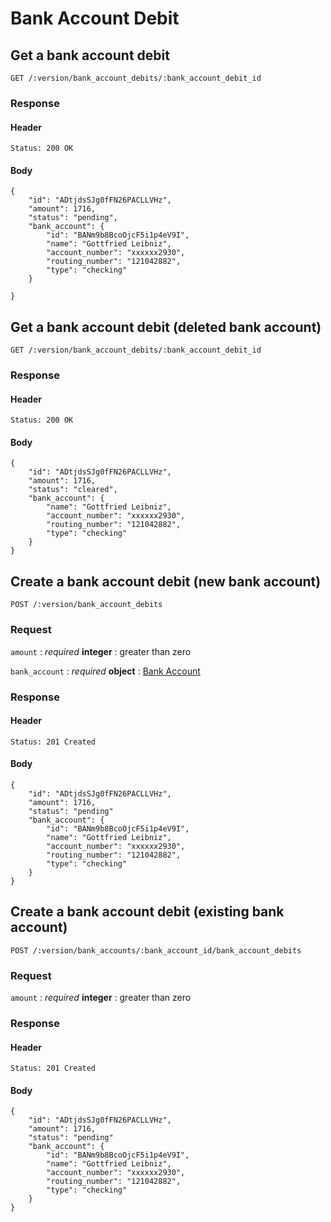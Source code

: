 # Bank Account Debit

## Get a bank account debit

    GET /:version/bank_account_debits/:bank_account_debit_id

### Response

#### Header

    Status: 200 OK

#### Body

    {
        "id": "ADtjdsSJg0fFN26PACLLVHz",
        "amount": 1716,
        "status": "pending",
        "bank_account": {
            "id": "BANm9b8BcoOjcF5i1p4eV9I",
            "name": "Gottfried Leibniz",
            "account_number": "xxxxxx2930",
            "routing_number": "121042882",
            "type": "checking"
        }

    }


## Get a bank account debit (deleted bank account)

    GET /:version/bank_account_debits/:bank_account_debit_id

### Response

#### Header

    Status: 200 OK

#### Body

    {
        "id": "ADtjdsSJg0fFN26PACLLVHz",
        "amount": 1716,
        "status": "cleared",
        "bank_account": {
            "name": "Gottfried Leibniz",
            "account_number": "xxxxxx2930",
            "routing_number": "121042882",
            "type": "checking"
        }
    }


## Create a bank account debit (new bank account)

    POST /:version/bank_account_debits

### Request

`amount`
: _required_ **integer**
: greater than zero

`bank_account`
: _required_ **object**
: [Bank Account](./bank_accounts.md)


### Response

#### Header

    Status: 201 Created

#### Body

    {
        "id": "ADtjdsSJg0fFN26PACLLVHz",
        "amount": 1716,
        "status": "pending"
        "bank_account": {
            "id": "BANm9b8BcoOjcF5i1p4eV9I",
            "name": "Gottfried Leibniz",
            "account_number": "xxxxxx2930",
            "routing_number": "121042882",
            "type": "checking"
        }
    }


## Create a bank account debit (existing bank account)

    POST /:version/bank_accounts/:bank_account_id/bank_account_debits

### Request

`amount`
: _required_ **integer**
: greater than zero

### Response

#### Header

    Status: 201 Created

#### Body

    {
        "id": "ADtjdsSJg0fFN26PACLLVHz",
        "amount": 1716,
        "status": "pending"
        "bank_account": {
            "id": "BANm9b8BcoOjcF5i1p4eV9I",
            "name": "Gottfried Leibniz",
            "account_number": "xxxxxx2930",
            "routing_number": "121042882",
            "type": "checking"
        }
    }
